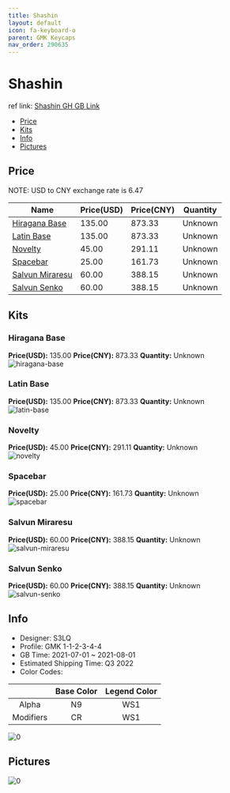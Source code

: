 ```yaml
---
title: Shashin 
layout: default
icon: fa-keyboard-o
parent: GMK Keycaps
nav_order: 290635
---
```


# Shashin 

ref link: [Shashin GH GB Link](https://geekhack.org/index.php?topic=113603.0)

* [Price](#price)
* [Kits](#kits)
* [Info](#info)
* [Pictures](#pictures)

## Price

NOTE: USD to CNY exchange rate is 6.47

| Name          | Price(USD)   |  Price(CNY) | Quantity |
| ------------- | ------------ |  ---------- | -------- |
|[Hiragana Base](#hiragana-base)|135.00|873.33|Unknown|
|[Latin Base](#latin-base)|135.00|873.33|Unknown|
|[Novelty](#novelty)|45.00|291.11|Unknown|
|[Spacebar](#spacebar)|25.00|161.73|Unknown|
|[Salvun Miraresu](#salvun-miraresu)|60.00|388.15|Unknown|
|[Salvun Senko](#salvun-senko)|60.00|388.15|Unknown|


## Kits
### Hiragana Base  
**Price(USD):** 135.00	**Price(CNY):** 873.33	**Quantity:** Unknown  
<img src="{{ 'assets/images/gmk-keycaps/Shashin/kits_pics/hiragana-base.jpg' | relative_url }}" alt="hiragana-base" class="image featured">

### Latin Base  
**Price(USD):** 135.00	**Price(CNY):** 873.33	**Quantity:** Unknown  
<img src="{{ 'assets/images/gmk-keycaps/Shashin/kits_pics/latin-base.jpg' | relative_url }}" alt="latin-base" class="image featured">

### Novelty  
**Price(USD):** 45.00	**Price(CNY):** 291.11	**Quantity:** Unknown  
<img src="{{ 'assets/images/gmk-keycaps/Shashin/kits_pics/novelty.png' | relative_url }}" alt="novelty" class="image featured">

### Spacebar  
**Price(USD):** 25.00	**Price(CNY):** 161.73	**Quantity:** Unknown  
<img src="{{ 'assets/images/gmk-keycaps/Shashin/kits_pics/spacebar.png' | relative_url }}" alt="spacebar" class="image featured">

### Salvun Miraresu  
**Price(USD):** 60.00	**Price(CNY):** 388.15	**Quantity:** Unknown  
<img src="{{ 'assets/images/gmk-keycaps/Shashin/kits_pics/salvun-miraresu.jpg' | relative_url }}" alt="salvun-miraresu" class="image featured">

### Salvun Senko  
**Price(USD):** 60.00	**Price(CNY):** 388.15	**Quantity:** Unknown  
<img src="{{ 'assets/images/gmk-keycaps/Shashin/kits_pics/salvun-senko.jpg' | relative_url }}" alt="salvun-senko" class="image featured">

## Info
* Designer: S3LQ  
* Profile: GMK 1-1-2-3-4-4  
* GB Time: 2021-07-01 ~ 2021-08-01  
* Estimated Shipping Time: Q3 2022  
* Color Codes:  

| |Base Color     | Legend Color
| :-------------: | :-------------: | :------------:
|Alpha|N9|WS1
|Modifiers|CR|WS1

<img src="{{ 'assets/images/gmk-keycaps/Shashin/0.png' | relative_url }}" alt="0" class="image featured">

## Pictures  
<img src="{{ 'assets/images/gmk-keycaps/Shashin/rendering_pics/0.jpg' | relative_url }}" alt="0" class="image featured">
